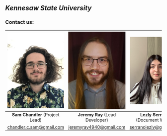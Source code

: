 ## _Kennesaw State University_


### Contact us:

| ![Headshot of Sam Chandler](/images/headshot-sam.jpg)  | ![Headshot of Jeremy Ray](/images/headshot-ray.jpg)  | ![Headshot of Lezly Serrano](/images/headshot-lezly.png)  |
| :---:         |     :---:      |          :---: |
| **Sam Chandler** (Project Lead)   | **Jeremy Ray** (Lead Developer)     | **Lezly Serrano** (Document Writer)    |
| chandler.c.sam@gmail.com    | jeremyray4940@gmail.com       | serranolezly@gmail.com     |
